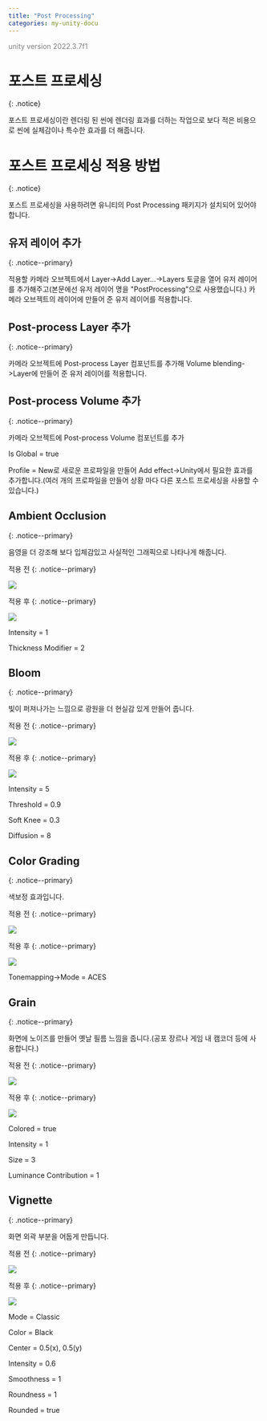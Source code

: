 ```yaml
---
title: "Post Processing"
categories: my-unity-docu
---
```





<span style="color:gray">unity version 2022.3.7f1</span>




# 포스트 프로세싱
{: .notice}

포스트 프로세싱이란 렌더링 된 씬에 렌더링 효과를 더하는 작업으로 보다 적은 비용으로 씬에 실체감이나 특수한 효과를 더 해줍니다.




# 포스트 프로세싱 적용 방법
{: .notice}

포스트 프로세싱을 사용하려면 유니티의 Post Processing 패키지가 설치되어 있어야 합니다.




## 유저 레이어 추가
{: .notice--primary}

적용할 카메라 오브젝트에서 <span class="color-control">Layer</span>-><span class="color-control">Add Layer...</span>->Layers 토글을 열어 유저 레이어를 추가해주고(본문에선 유저 레이어 명을 "PostProcessing"으로 사용했습니다.) 카메라 오브젝트의 레이어에 만들어 준 유저 레이어를 적용합니다.




## Post-process Layer 추가
{: .notice--primary}

카메라 오브젝트에 Post-process Layer 컴포넌트를 추가해 <span class="color-control">Volume blending</span>->Layer에 만들어 준 유저 레이어를 적용합니다.




## Post-process Volume 추가
{: .notice--primary}

카메라 오브젝트에 Post-process Volume 컴포넌트를 추가

<span class="li-1">Is Global = true</span>

<span class="li-1">Profile = New로 새로운 프로파일을 만들어 <span class="color-control">Add effect</span>->Unity에서 필요한 효과를 추가합니다.(여러 개의 프로파일을 만들어 상황 마다 다른 포스트 프로세싱을 사용할 수 있습니다.)</span>




## Ambient Occlusion
{: .notice--primary}

음영을 더 강조해 보다 입체감있고 사실적인 그래픽으로 나타나게 해줍니다.

적용 전
{: .notice--primary}

<img src="/img/my-unity-docu/Post-Process-Off.png"/>

적용 후
{: .notice--primary}

<img src="/img/my-unity-docu/Ambient-Occlusion-On.png"/>

<span class="li-1">Intensity = 1</span>

<span class="li-1">Thickness Modifier = 2</span>




## Bloom
{: .notice--primary}

빛이 퍼져나가는 느낌으로 광원을 더 현실감 있게 만들어 줍니다.

적용 전
{: .notice--primary}

<img src="/img/my-unity-docu/Post-Process-Off.png"/>

적용 후
{: .notice--primary}

<img src="/img/my-unity-docu/Bloom-On.png"/>

<span class="li-1">Intensity = 5</span>

<span class="li-1">Threshold = 0.9</span>

<span class="li-1">Soft Knee = 0.3</span>

<span class="li-1">Diffusion = 8</span>




## Color Grading
{: .notice--primary}

색보정 효과입니다.

적용 전
{: .notice--primary}

<img src="/img/my-unity-docu/Post-Process-Off.png"/>

적용 후
{: .notice--primary}

<img src="/img/my-unity-docu/Color-Grading-On.png"/>

<span class="li-1">Tonemapping->Mode = ACES</span>




## Grain
{: .notice--primary}

화면에 노이즈를 만들어 옛날 필름 느낌을 줍니다.(공포 장르나 게임 내 캠코더 등에 사용합니다.)

적용 전
{: .notice--primary}

<img src="/img/my-unity-docu/Post-Process-Off.png"/>

적용 후
{: .notice--primary}

<img src="/img/my-unity-docu/Grain-On.png"/>

<span class="li-1">Colored = true</span>

<span class="li-1">Intensity = 1</span>

<span class="li-1">Size = 3</span>

<span class="li-1">Luminance Contribution = 1</span>




## Vignette
{: .notice--primary}

화면 외곽 부분을 어둡게 만듭니다.

적용 전
{: .notice--primary}

<img src="/img/my-unity-docu/Post-Process-Off.png"/>

적용 후
{: .notice--primary}

<img src="/img/my-unity-docu/Vignette-On.png"/>

<span class="li-1">Mode = Classic</span>

<span class="li-1">Color = Black</span>

<span class="li-1">Center = 0.5(x), 0.5(y)</span>

<span class="li-1">Intensity = 0.6</span>

<span class="li-1">Smoothness = 1</span>

<span class="li-1">Roundness = 1</span>

<span class="li-1">Rounded = true</span>